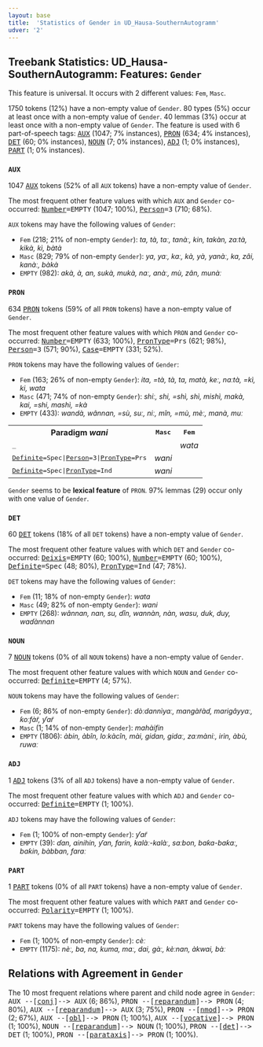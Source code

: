 ```yaml
---
layout: base
title:  'Statistics of Gender in UD_Hausa-SouthernAutogramm'
udver: '2'
---
```


## Treebank Statistics: UD_Hausa-SouthernAutogramm: Features: `Gender`

This feature is universal.
It occurs with 2 different values: `Fem`, `Masc`.

1750 tokens (12%) have a non-empty value of `Gender`.
80 types (5%) occur at least once with a non-empty value of `Gender`.
40 lemmas (3%) occur at least once with a non-empty value of `Gender`.
The feature is used with 6 part-of-speech tags: <tt><a href="ha_southernautogramm-pos-AUX.html">AUX</a></tt> (1047; 7% instances), <tt><a href="ha_southernautogramm-pos-PRON.html">PRON</a></tt> (634; 4% instances), <tt><a href="ha_southernautogramm-pos-DET.html">DET</a></tt> (60; 0% instances), <tt><a href="ha_southernautogramm-pos-NOUN.html">NOUN</a></tt> (7; 0% instances), <tt><a href="ha_southernautogramm-pos-ADJ.html">ADJ</a></tt> (1; 0% instances), <tt><a href="ha_southernautogramm-pos-PART.html">PART</a></tt> (1; 0% instances).

### `AUX`

1047 <tt><a href="ha_southernautogramm-pos-AUX.html">AUX</a></tt> tokens (52% of all `AUX` tokens) have a non-empty value of `Gender`.

The most frequent other feature values with which `AUX` and `Gender` co-occurred: <tt><a href="ha_southernautogramm-feat-Number.html">Number</a></tt><tt>=EMPTY</tt> (1047; 100%), <tt><a href="ha_southernautogramm-feat-Person.html">Person</a></tt><tt>=3</tt> (710; 68%).

`AUX` tokens may have the following values of `Gender`:

* `Fem` (218; 21% of non-empty `Gender`): <em>ta, tà, taː, tanàː, kin, takàn, zaːtà, kikà, kì, bàtà</em>
* `Masc` (829; 79% of non-empty `Gender`): <em>ya, yaː, kaː, kà, yà, yanàː, ka, zâi, kanàː, bàkà</em>
* `EMPTY` (982): <em>akà, à, an, sukà, mukà, naː, anàː, mù, zân, munàː</em>

### `PRON`

634 <tt><a href="ha_southernautogramm-pos-PRON.html">PRON</a></tt> tokens (59% of all `PRON` tokens) have a non-empty value of `Gender`.

The most frequent other feature values with which `PRON` and `Gender` co-occurred: <tt><a href="ha_southernautogramm-feat-Number.html">Number</a></tt><tt>=EMPTY</tt> (633; 100%), <tt><a href="ha_southernautogramm-feat-PronType.html">PronType</a></tt><tt>=Prs</tt> (621; 98%), <tt><a href="ha_southernautogramm-feat-Person.html">Person</a></tt><tt>=3</tt> (571; 90%), <tt><a href="ha_southernautogramm-feat-Case.html">Case</a></tt><tt>=EMPTY</tt> (331; 52%).

`PRON` tokens may have the following values of `Gender`:

* `Fem` (163; 26% of non-empty `Gender`): <em>ita, =tà, tà, ta, matà, keː, naːtà, =kì, ki, wata</em>
* `Masc` (471; 74% of non-empty `Gender`): <em>shiː, shi, =shì, shì, mishì, makà, kai, =shi, mashì, =kà</em>
* `EMPTY` (433): <em>wandà, wânnan, =sù, suː, niː, mîn, =mù, mèː, manà, muː</em>

<table>
  <tr><th>Paradigm <i>wani</i></th><th><tt>Masc</tt></th><th><tt>Fem</tt></th></tr>
  <tr><td><tt>_</tt></td><td></td><td><em>wata</em></td></tr>
  <tr><td><tt><tt><a href="ha_southernautogramm-feat-Definite.html">Definite</a></tt><tt>=Spec</tt>|<tt><a href="ha_southernautogramm-feat-Person.html">Person</a></tt><tt>=3</tt>|<tt><a href="ha_southernautogramm-feat-PronType.html">PronType</a></tt><tt>=Prs</tt></tt></td><td><em>wani</em></td><td></td></tr>
  <tr><td><tt><tt><a href="ha_southernautogramm-feat-Definite.html">Definite</a></tt><tt>=Spec</tt>|<tt><a href="ha_southernautogramm-feat-PronType.html">PronType</a></tt><tt>=Ind</tt></tt></td><td><em>wani</em></td><td></td></tr>
</table>

`Gender` seems to be **lexical feature** of `PRON`. 97% lemmas (29) occur only with one value of `Gender`.

### `DET`

60 <tt><a href="ha_southernautogramm-pos-DET.html">DET</a></tt> tokens (18% of all `DET` tokens) have a non-empty value of `Gender`.

The most frequent other feature values with which `DET` and `Gender` co-occurred: <tt><a href="ha_southernautogramm-feat-Deixis.html">Deixis</a></tt><tt>=EMPTY</tt> (60; 100%), <tt><a href="ha_southernautogramm-feat-Number.html">Number</a></tt><tt>=EMPTY</tt> (60; 100%), <tt><a href="ha_southernautogramm-feat-Definite.html">Definite</a></tt><tt>=Spec</tt> (48; 80%), <tt><a href="ha_southernautogramm-feat-PronType.html">PronType</a></tt><tt>=Ind</tt> (47; 78%).

`DET` tokens may have the following values of `Gender`:

* `Fem` (11; 18% of non-empty `Gender`): <em>wata</em>
* `Masc` (49; 82% of non-empty `Gender`): <em>wani</em>
* `EMPTY` (268): <em>wânnan, nan, su, ɗîn, wannàn, nàn, wasu, duk, duy, waɗànnan</em>

### `NOUN`

7 <tt><a href="ha_southernautogramm-pos-NOUN.html">NOUN</a></tt> tokens (0% of all `NOUN` tokens) have a non-empty value of `Gender`.

The most frequent other feature values with which `NOUN` and `Gender` co-occurred: <tt><a href="ha_southernautogramm-feat-Definite.html">Definite</a></tt><tt>=EMPTY</tt> (4; 57%).

`NOUN` tokens may have the following values of `Gender`:

* `Fem` (6; 86% of non-empty `Gender`): <em>dòːdannìyaː, mangàr̃àɗ, marigâyyaː, ƙoːfàr̃, ƴar̃</em>
* `Masc` (1; 14% of non-empty `Gender`): <em>mahàifin</em>
* `EMPTY` (1806): <em>àbin, àbîn, loːkàcîn, mài, gidan, gidaː, zaːmàniː, irìn, àbù, ruwaː</em>

### `ADJ`

1 <tt><a href="ha_southernautogramm-pos-ADJ.html">ADJ</a></tt> tokens (3% of all `ADJ` tokens) have a non-empty value of `Gender`.

The most frequent other feature values with which `ADJ` and `Gender` co-occurred: <tt><a href="ha_southernautogramm-feat-Definite.html">Definite</a></tt><tt>=EMPTY</tt> (1; 100%).

`ADJ` tokens may have the following values of `Gender`:

* `Fem` (1; 100% of non-empty `Gender`): <em>ƴar̃</em>
* `EMPTY` (39): <em>ɗan, ainihin, ƴan, farin, kalàː-kalàː, saːbon, baƙa-baƙaː, baƙin, bàbban, faraː</em>

### `PART`

1 <tt><a href="ha_southernautogramm-pos-PART.html">PART</a></tt> tokens (0% of all `PART` tokens) have a non-empty value of `Gender`.

The most frequent other feature values with which `PART` and `Gender` co-occurred: <tt><a href="ha_southernautogramm-feat-Polarity.html">Polarity</a></tt><tt>=EMPTY</tt> (1; 100%).

`PART` tokens may have the following values of `Gender`:

* `Fem` (1; 100% of non-empty `Gender`): <em>cèː</em>
* `EMPTY` (1175): <em>nèː, ba, na, kuma, maː, dai, gàː, kèːnan, àkwai, bàː</em>

## Relations with Agreement in `Gender`

The 10 most frequent relations where parent and child node agree in `Gender`:
<tt>AUX --[<tt><a href="ha_southernautogramm-dep-conj.html">conj</a></tt>]--> AUX</tt> (6; 86%),
<tt>PRON --[<tt><a href="ha_southernautogramm-dep-reparandum.html">reparandum</a></tt>]--> PRON</tt> (4; 80%),
<tt>AUX --[<tt><a href="ha_southernautogramm-dep-reparandum.html">reparandum</a></tt>]--> AUX</tt> (3; 75%),
<tt>PRON --[<tt><a href="ha_southernautogramm-dep-nmod.html">nmod</a></tt>]--> PRON</tt> (2; 67%),
<tt>AUX --[<tt><a href="ha_southernautogramm-dep-obl.html">obl</a></tt>]--> PRON</tt> (1; 100%),
<tt>AUX --[<tt><a href="ha_southernautogramm-dep-vocative.html">vocative</a></tt>]--> PRON</tt> (1; 100%),
<tt>NOUN --[<tt><a href="ha_southernautogramm-dep-reparandum.html">reparandum</a></tt>]--> NOUN</tt> (1; 100%),
<tt>PRON --[<tt><a href="ha_southernautogramm-dep-det.html">det</a></tt>]--> DET</tt> (1; 100%),
<tt>PRON --[<tt><a href="ha_southernautogramm-dep-parataxis.html">parataxis</a></tt>]--> PRON</tt> (1; 100%).

